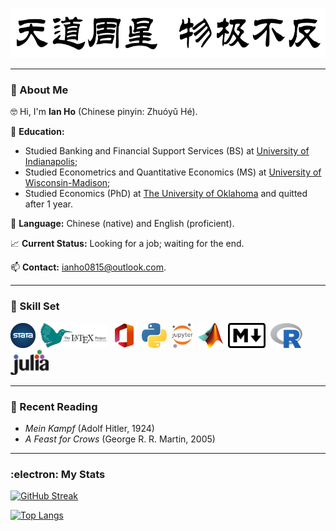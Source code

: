 <p align="center">
  <img src="./Image/Lament_for_the_South.jpg" title="The Lament for the South" alt="天道周星，物极不反。" width="560" height="80"/>
</p>

---

### 👋 About Me
:nerd_face: Hi, I'm **Ian Ho** (Chinese pinyin: Zhuóyǔ Hé).

:school: **Education:**
  * Studied Banking and Financial Support Services (BS) at [University of Indianapolis](https://uindy.edu/);
  * Studied Econometrics and Quantitative Economics (MS) at [University of Wisconsin-Madison](https://www.wisc.edu/);
  * Studied Economics (PhD) at [The University of Oklahoma](https://www.ou.edu/) and quitted after 1 year.

:abcd: **Language:** Chinese (native) and English (proficient).

:chart_with_upwards_trend: **Current Status:** Looking for a job; waiting for the end.

📫 **Contact:** ianho0815@outlook.com.

---

### :toolbox: Skill Set
[<img src="./Image/Stata.png" title="Stata" alt="Stata" width="40" height="40"/>](https://www.stata.com/)&nbsp;
[<img src="./Image/Latex.png" title="LaTeX" alt="LaTeX" width="106" height="40"/>](https://www.latex-project.org/)&nbsp;
[<img src="./Image/Microsoft.png" title="Microsoft Office" alt="Microsoft Office" width="40" height="40"/>](https://www.microsoft.com/)&nbsp;
[<img src="./Image/Python.png" title="Python" alt="Python" width="40" height="40"/>](https://www.python.org/)&nbsp;
[<img src="./Image/Jupyter.png" title="Jupyter" alt="Jupyter" width="34.5" height="40"/>](https://jupyter.org/)&nbsp;
[<img src="./Image/Matlab.png"  title="MATLAB" alt="MATLAB" width="40" height="40"/>](https://www.mathworks.com/products/matlab.html)&nbsp;
[<img src="./Image/Markdown.png" title="Markdown" alt="Markdown" width="60" height="40"/>](https://daringfireball.net/projects/markdown/)&nbsp;
[<img src="./Image/R.png" title="R" alt="R" width="51" height="40"/>](https://www.r-project.org/)&nbsp;
[<img src="./Image/Julia.png" title="Julia" alt="Julia" width="61" height="40"/>](https://julialang.org/)&nbsp;

---

### :open_book: Recent Reading
  - *Mein Kampf* (Adolf Hitler, 1924)
  - *A Feast for Crows* (George R. R. Martin, 2005)

---

### :electron: My Stats
[![GitHub Streak](http://github-readme-streak-stats.herokuapp.com?user=IanHo2019&theme=dark&background=000000)](https://git.io/streak-stats)

[![Top Langs](https://github-readme-stats.vercel.app/api/top-langs/?username=IanHo2019&exclude_repo=ECON-770-Exams&layout=compact&theme=vision-friendly-dark&langs_count=6&size_weight=0.5&count_weight=0.5)](https://github.com/anuraghazra/github-readme-stats)
